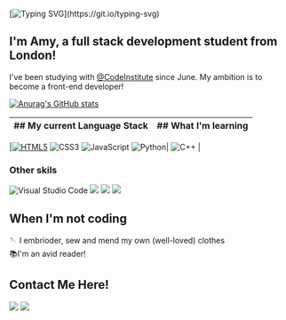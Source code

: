 [![Typing SVG](https://readme-typing-svg.herokuapp.com?font=Paprika&size=50&pause=100&color=55904F&center=true&vCenter=true&width=1000&height=70&lines=Hello+World!)](https://git.io/typing-svg)
## I'm Amy, a full stack development student from London!

I've been studying with [@CodeInstitute](https://codeinstitute.net/) since June. My ambition is to become a front-end developer!

[![Anurag's GitHub stats](https://github-readme-stats.vercel.app/api?username=alcl2000&theme=vue&show_icons=true)](https://github.com/anuraghazra/github-readme-stats)

|## My current Language Stack|## What I'm learning |
|---|---|

|[![HTML5](https://img.shields.io/badge/html5-%23E34F26.svg?style=for-the-badge&logo=html5&logoColor=white)](https://img.shields.io/badge/HTML5-E34F26.svg?style=for-the-badge&logo=HTML5&logoColor=white)
![CSS3](https://img.shields.io/badge/css3-%231572B6.svg?style=for-the-badge&logo=css3&logoColor=white)
![JavaScript](https://img.shields.io/badge/javascript-%23323330.svg?style=for-the-badge&logo=javascript&logoColor=%23F7DF1E)
![Python](https://img.shields.io/badge/python-3670A0?style=for-the-badge&logo=python&logoColor=ffdd54)|
![C++](https://img.shields.io/badge/c++-%2300599C.svg?style=for-the-badge&logo=c%2B%2B&logoColor=white)
|

### Other skils
![Visual Studio Code](https://img.shields.io/badge/Visual%20Studio%20Code-0078d7.svg?style=for-the-badge&logo=visual-studio-code&logoColor=white)
![](https://img.shields.io/badge/GitHub-181717.svg?style=for-the-badge&logo=GitHub&logoColor=white)
![](https://img.shields.io/badge/Gitpod-FFAE33.svg?style=for-the-badge&logo=Gitpod&logoColor=black)
![](https://img.shields.io/badge/Git-F05032.svg?style=for-the-badge&logo=Git&logoColor=white)

## When I'm not coding

🪡 I embrioder, sew and mend my own (well-loved) clothes<br> 
📚I'm an avid reader!<br>

## Contact Me Here!
[![](https://img.shields.io/badge/-LinkedIn-896752)](https://www.linkedin.com/in/amy-lewis-a6193419a/)
[![](https://img.shields.io/badge/-Slack-896752)](https://www.code-institute-room.slack.com/team/U03ENLZAT60)
